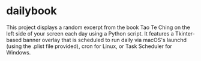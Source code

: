 # dailybook
This project displays a random excerpt from the book Tao Te Ching on the left side of your screen each day using a Python script. It features a Tkinter-based banner overlay that is scheduled to run daily via macOS's launchd (using the .plist file provided), cron for Linux, or Task Scheduler for Windows.
